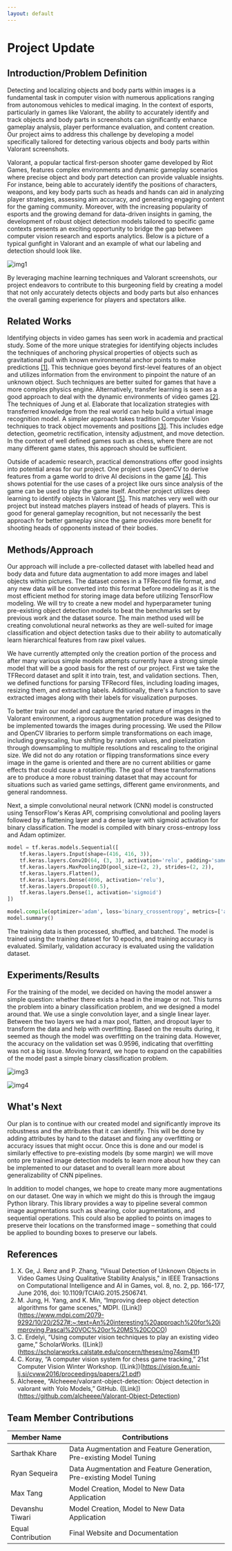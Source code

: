 ```yaml
---
layout: default
---
```


# Project Update

## Introduction/Problem Definition
Detecting and localizing objects and body parts within images is a fundamental task in computer vision with numerous applications ranging from autonomous vehicles to medical imaging. In the context of esports, particularly in games like Valorant, the ability to accurately identify and track objects and body parts in screenshots can significantly enhance gameplay analysis, player performance evaluation, and content creation. Our project aims to address this challenge by developing a model specifically tailored for detecting various objects and body parts within Valorant screenshots. 

Valorant, a popular tactical first-person shooter game developed by Riot Games, features complex environments and dynamic gameplay scenarios where precise object and body part detection can provide valuable insights. For instance, being able to accurately identify the positions of characters, weapons, and key body parts such as heads and hands can aid in analyzing player strategies, assessing aim accuracy, and generating engaging content for the gaming community. Moreover, with the increasing popularity of esports and the growing demand for data-driven insights in gaming, the development of robust object detection models tailored to specific game contexts presents an exciting opportunity to bridge the gap between computer vision research and esports analytics. Below is a picture of a typical gunfight in Valorant and an example of what our labeling and detection should look like.

![img1](img1.png)

By leveraging machine learning techniques and Valorant screenshots, our project endeavors to contribute to this burgeoning field by creating a model that not only accurately detects objects and body parts but also enhances the overall gaming experience for players and spectators alike.

## Related Works
Identifying objects in video games has seen work in academia and practical study. Some of the more unique strategies for identifying objects includes the techniques of anchoring physical properties of objects such as gravitational pull with known environmental anchor points to make predictions [[1]](#1). This technique goes beyond first-level features of an object and utilizes information from the environment to pinpoint the nature of an unknown object. Such techniques are better suited for games that have a more complex physics engine. Alternatively, transfer learning is seen as a good approach to deal with the dynamic environments of video games [[2]](#2). The techniques of Jung et al. Elaborate that localization strategies with transferred knowledge from the real world can help build a virtual image recognition model. A simpler approach takes tradition Computer Vision techniques to track object movements and positions [[3]](#3). This includes edge detection, geometric rectification, intensity adjustment, and move detection. In the context of well defined games such as chess, where there are not many different game states, this approach should be sufficient. 

Outside of academic research, practical demonstrations offer good insights into potential areas for our project. One project uses OpenCV to derive features from a game world to drive AI decisions in the game [[4]](#4). This shows potential for the use cases of a project like ours since analysis of the game can be used to play the game itself. Another project utilizes deep learning to identify objects in Valorant [[5]](#5). This matches very well with our project but instead matches players instead of heads of players. This is good for general gameplay recognition, but not necessarily the best approach for better gameplay since the game provides more benefit for shooting heads of opponents instead of their bodies.

## Methods/Approach
Our approach will include a pre-collected dataset with labelled head and body data and future data augmentation to add more images and label objects within pictures. The dataset comes in a TFRecord file format, and any new data will be converted into this format before modeling as it is the most efficient method for storing image data before utilizing TensorFlow modeling. We will try to create a new model and hyperparameter tuning pre-existing object detection models to beat the benchmarks set by previous work and the dataset source. The main method used will be creating convolutional neural networks as they are well-suited for image classification and object detection tasks due to their ability to automatically learn hierarchical features from raw pixel values.  

We have currently attempted only the creation portion of the process and after many various simple models attempts currently have a strong simple model that will be a good basis for the rest of our project. First we take the TFRecord dataset and split it into train, test, and validation sections. Then, we defined functions for parsing TFRecord files, including loading images, resizing them, and extracting labels. Additionally, there's a function to save extracted images along with their labels for visualization purposes. 

To better train our model and capture the varied nature of images in the Valorant environment, a rigorous augmentation procedure was designed to be implemented towards the images during processing. We used the Pillow and OpenCV libraries to perform simple transformations on each image, including greyscaling, hue shifting by random values, and pixelization through downsampling to multiple resolutions and rescaling to the original size. We did not do any rotation or flipping transformations since every image in the game is oriented and there are no current abilities or game effects that could cause a rotation/flip. The goal of these transformations are to produce a more robust training dataset that may account for situations such as varied game settings, different game environments, and general randomness. 

Next, a simple convolutional neural network (CNN) model is constructed using TensorFlow's Keras API, comprising convolutional and pooling layers followed by a flattening layer and a dense layer with sigmoid activation for binary classification. The model is compiled with binary cross-entropy loss and Adam optimizer.

```python
model = tf.keras.models.Sequential([
    tf.keras.layers.Input(shape=(416, 416, 3)),
    tf.keras.layers.Conv2D(64, (3, 3), activation='relu', padding='same'),
    tf.keras.layers.MaxPooling2D(pool_size=(2, 2), strides=(2, 2)),
    tf.keras.layers.Flatten(),
    tf.keras.layers.Dense(4096, activation='relu'),
    tf.keras.layers.Dropout(0.5),
    tf.keras.layers.Dense(1, activation='sigmoid')
])

model.compile(optimizer='adam', loss='binary_crossentropy', metrics=['accuracy'])
model.summary()
```

The training data is then processed, shuffled, and batched. The model is trained using the training dataset for 10 epochs, and training accuracy is evaluated. Similarly, validation accuracy is evaluated using the validation dataset.

## Experiments/Results
For the training of the model, we decided on having the model answer a simple question: whether there exists a head in the image or not. This turns the problem into a binary classification problem, and we designed a model around that. We use a single convolution layer, and a single linear layer. Between the two layers we had a max pool, flatten, and dropout layer to transform the data and help with overfitting. Based on the results during, it seemed as though the model was overfitting on the training data. However, the accuracy on the validation set was 0.9596, indicating that overfitting was not a big issue. Moving forward, we hope to expand on the capabilities of the model past a simple binary classification problem.

![img3](img3.png)

![img4](img4.png)

## What's Next
Our plan is to continue with our created model and significantly improve its robustness and the attributes that it can identify. This will be done by adding attributes by hand to the dataset and fixing any overfitting or accuracy issues that might occur. Once this is done and our model is similarly effective to pre-existing models (by some margin) we will move onto pre trained image detection models to learn more about how they can be implemented to our dataset and to overall learn more about generalizability of CNN pipelines.  

In addition to model changes, we hope to create many more augmentations on our dataset. One way in which we might do this is through the imgaug Python library. This library provides a way to pipeline several common image augmentations such as shearing, color augmentations, and sequential operations. This could also be applied to points on images to preserve their locations on the transformed image – something that could be applied to bounding boxes to preserve our labels.

## References
1.	<a name="1">X. Ge, J. Renz and P. Zhang, "Visual Detection of Unknown Objects in Video Games Using Qualitative Stability Analysis," in IEEE Transactions on Computational Intelligence and AI in Games, vol. 8, no. 2, pp. 166-177, June 2016, doi: 10.1109/TCIAIG.2015.2506741.</a>
2.	<a name="2">M. Jung, H. Yang, and K. Min, “Improving deep object detection algorithms for game scenes,” MDPI. ([Link])(https://www.mdpi.com/2079-9292/10/20/2527#:~:text=An%20interesting%20approach%20for%20improving,Pascal%20VOC%20or%20MS%20COCO)</a>
3.	<a name="3">C. Erdelyi, “Using computer vision techniques to play an existing video game,” ScholarWorks. ([Link])(https://scholarworks.calstate.edu/concern/theses/mg74qm41f)</a>
4.	<a name="4">C. Koray, “A computer vision system for chess game tracking,” 21st Computer Vision Winter Workshop. ([Link])(https://vision.fe.uni-lj.si/cvww2016/proceedings/papers/21.pdf)</a>
5.	<a name="5">Alcheeee, “Alcheeee/valorant-object-detection: Object detection in valorant with Yolo Models,” GitHub. ([Link])(https://github.com/alcheeee/Valorant-Object-Detection)</a>

## Team Member Contributions

| **Member Name**              | **Contributions**                               |   
|---------------------------|-------------------------------------------------------|
| Sarthak Khare             |  Data Augmentation and Feature Generation, Pre-existing Model Tuning  |
| Ryan Sequeira             |  Data Augmentation and Feature Generation, Pre-existing Model Tuning  |
| Max Tang                  |  Model Creation, Model to New Data Application  |
| Devanshu Tiwari           |  Model Creation, Model to New Data Application  |
| Equal Contribution        |  Final Website and Documentation  |
